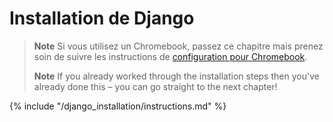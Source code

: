 # Installation de Django

> **Note** Si vous utilisez un Chromebook, passez ce chapitre mais prenez soin de suivre les instructions de [configuration pour Chromebook](../chromebook_setup/README.md).
> 
> **Note** If you already worked through the installation steps then you've already done this – you can go straight to the next chapter!

{% include "/django_installation/instructions.md" %}